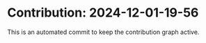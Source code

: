 # Contribution: 2024-12-01-19-56
This is an automated commit to keep the contribution graph active.

